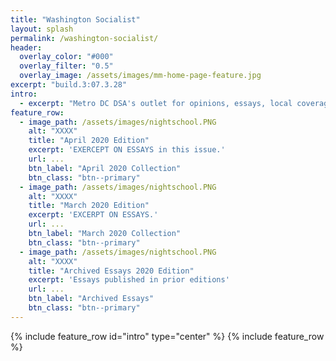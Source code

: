```yaml
---
title: "Washington Socialist"
layout: splash
permalink: /washington-socialist/
header:
  overlay_color: "#000"
  overlay_filter: "0.5"
  overlay_image: /assets/images/mm-home-page-feature.jpg
excerpt: "build.3:07.3.28"
intro:
  - excerpt: "Metro DC DSA's outlet for opinions, essays, local coverage, and analysis."
feature_row:
  - image_path: /assets/images/nightschool.PNG
    alt: "XXXX"
    title: "April 2020 Edition"
    excerpt: 'EXERCEPT ON ESSAYS in this issue.'
    url: ...
    btn_label: "April 2020 Collection"
    btn_class: "btn--primary"
  - image_path: /assets/images/nightschool.PNG
    alt: "XXXX"
    title: "March 2020 Edition"
    excerpt: 'EXCERPT ON ESSAYS.' 
    url: ...
    btn_label: "March 2020 Collection"
    btn_class: "btn--primary"
  - image_path: /assets/images/nightschool.PNG
    alt: "XXXX"
    title: "Archived Essays 2020 Edition"
    excerpt: 'Essays published in prior editions' 
    url: ...
    btn_label: "Archived Essays"
    btn_class: "btn--primary"
---
```

{% include feature_row id="intro" type="center" %}
{% include feature_row %}


